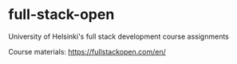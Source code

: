 # full-stack-open

University of Helsinki's full stack development course assignments

Course materials: https://fullstackopen.com/en/
